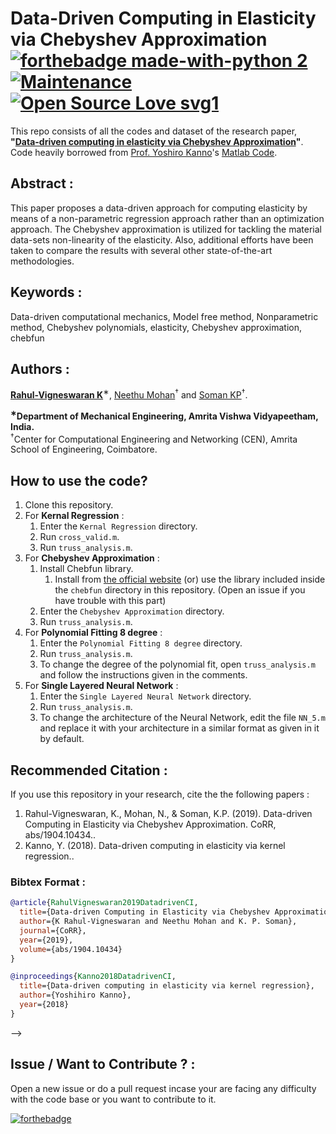 # Data-Driven Computing in Elasticity via Chebyshev Approximation [![forthebadge made-with-python 2](https://img.shields.io/badge/Made%20with-MATLAB%20-brightgreen.svg)](https://in.mathworks.com/products/matlab.html?requestedDomain=) [![Maintenance](https://img.shields.io/badge/Maintained%3F-yes-green.svg)]() [![Open Source Love svg1](https://badges.frapsoft.com/os/v1/open-source.svg?v=103)]() 
This repo consists of all the codes and dataset of the research paper, **"[Data-driven computing in elasticity via Chebyshev Approximation](https://arxiv.org/abs/1904.10434)"**. Code heavily borrowed from [Prof. Yoshiro Kanno](https://www.or.mist.i.u-tokyo.ac.jp/kanno/index-e.html)'s [Matlab Code](https://github.com/ykanno22/data_driven_kernel_regression).



## Abstract :
This paper proposes a data-driven approach for computing elasticity by means of a non-parametric regression approach rather than an optimization approach. The Chebyshev approximation is utilized for tackling the material data-sets non-linearity of the elasticity. Also, additional efforts have been taken to compare the results with several other state-of-the-art methodologies. 

## Keywords : 
Data-driven computational mechanics, Model free method, Nonparametric method, Chebyshev polynomials, elasticity, Chebyshev approximation, chebfun


## Authors :
**[Rahul-Vigneswaran K](https://rahulvigneswaran.github.io)**<sup>∗</sup>, [Neethu Mohan](https://scholar.google.co.in/citations?user=B6zK9XYAAAAJ&hl=en)<sup>†</sup> and [Soman KP](https://scholar.google.co.in/citations?user=R_zpXOkAAAAJ&hl=en)<sup>†</sup>.

**<sup>∗</sup>Department of Mechanical Engineering, Amrita Vishwa Vidyapeetham, India.** <br/> 
<sup>†</sup>Center for Computational Engineering and Networking (CEN), Amrita School of Engineering, Coimbatore.<br/> 

## How to use the code?
1.  Clone this repository.
2.  For **Kernal Regression** : 
      1.  Enter the `Kernal Regression` directory.
      2.  Run `cross_valid.m`.
      3.  Run `truss_analysis.m`.
3.  For **Chebyshev Approximation** :
      1. Install Chebfun library.
            1. Install from [the official website](http://www.chebfun.org/download/) (or) use the library included inside the `chebfun` directory in this repository. (Open an issue if you have trouble with this part)
      2.  Enter the `Chebyshev Approximation` directory.
      3.  Run `truss_analysis.m`.
4.  For **Polynomial Fitting 8 degree** : 
      1.  Enter the `Polynomial Fitting 8 degree` directory.
      2.  Run `truss_analysis.m`.
      3.  To change the degree of the polynomial fit, open `truss_analysis.m` and follow the instructions given in the comments.
5.  For **Single Layered Neural Network** : 
      1.  Enter the `Single Layered Neural Network` directory.
      2.  Run `truss_analysis.m`.
      3.  To change the architecture of the Neural Network, edit the file `NN_5.m` and replace it with your architecture in a similar format as given in it by default.

## Recommended Citation :
If you use this repository in your research, cite the the following papers :

  1. Rahul-Vigneswaran, K., Mohan, N., & Soman, K.P. (2019). Data-driven Computing in Elasticity via Chebyshev Approximation. CoRR, abs/1904.10434..
  2. Kanno, Y. (2018). Data-driven computing in elasticity via kernel regression..
  
  ### Bibtex Format :
```bib
@article{RahulVigneswaran2019DatadrivenCI,
  title={Data-driven Computing in Elasticity via Chebyshev Approximation},
  author={K Rahul-Vigneswaran and Neethu Mohan and K. P. Soman},
  journal={CoRR},
  year={2019},
  volume={abs/1904.10434}
}

@inproceedings{Kanno2018DatadrivenCI,
  title={Data-driven computing in elasticity via kernel regression},
  author={Yoshihiro Kanno},
  year={2018}
}
```
-->
## Issue / Want to Contribute ? :
Open a new issue or do a pull request incase your are facing any difficulty with the code base or you want to contribute to it.

[![forthebadge](https://forthebadge.com/images/badges/built-with-love.svg)](https://github.com/rahulvigneswaran/Data-Driven-Computing-in-Elasticity-via-Chebyshev-Approximation/issues)
